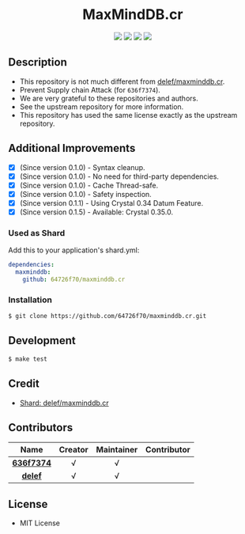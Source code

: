 <div align = "center">
  <h1>MaxMindDB.cr</h1>
</div>

<p align="center">
  <a href="https://crystal-lang.org">
    <img src="https://img.shields.io/badge/built%20with-crystal-000000.svg" /></a>    
  <a href="https://github.com/64726f70/maxminddb.cr/actions">
    <img src="https://github.com/64726f70/maxminddb.cr/workflows/Continuous%20Integration/badge.svg" /></a>
  <a href="https://github.com/64726f70/maxminddb.cr/releases">
    <img src="https://img.shields.io/github/release/64726f70/maxminddb.cr.svg" /></a>
  <a href="https://github.com/64726f70/maxminddb.cr/blob/master/license">
    <img src="https://img.shields.io/github/license/64726f70/maxminddb.cr.svg"></a>
</p>

## Description

* This repository is not much different from [delef/maxminddb.cr](https://github.com/delef/maxminddb.cr).
* Prevent Supply chain Attack (for `636f7374`).
* We are very grateful to these repositories and authors.
* See the upstream repository for more information.
* This repository has used the same license exactly as the upstream repository.

## Additional Improvements

* [X] \(Since version 0.1.0\) - Syntax cleanup.
* [X] \(Since version 0.1.0\) -  No need for third-party dependencies.
* [X] \(Since version 0.1.0\) -  Cache Thread-safe.
* [X] \(Since version 0.1.0\) - Safety inspection.
* [X] \(Since version 0.1.1\) - Using Crystal 0.34 Datum Feature.
* [X] \(Since version 0.1.5\) - Available: Crystal 0.35.0.

### Used as Shard

Add this to your application's shard.yml:
```yaml
dependencies:
  maxminddb:
    github: 64726f70/maxminddb.cr
```

### Installation

```bash
$ git clone https://github.com/64726f70/maxminddb.cr.git
```

## Development

```bash
$ make test
```

## Credit

* [Shard: delef/maxminddb.cr](https://github.com/delef/maxminddb.cr)

## Contributors

|Name|Creator|Maintainer|Contributor|
|:---:|:---:|:---:|:---:|
|**[636f7374](https://github.com/636f7374)**|√|√||
|**[delef](https://github.com/delef)**|√|√||

## License

* MIT License
